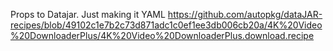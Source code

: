 Props to Datajar. Just making it YAML
https://github.com/autopkg/dataJAR-recipes/blob/49102c1e7b2c73d871adc1c0ef1ee3db006cb20a/4K%20Video%20DownloaderPlus/4K%20Video%20DownloaderPlus.download.recipe